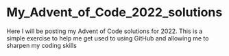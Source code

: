 # My_Advent_of_Code_2022_solutions
Here I will be posting my Advent of Code solutions for 2022. This is a simple exercise to help me get used to using GitHub and allowing me to sharpen my coding skills
